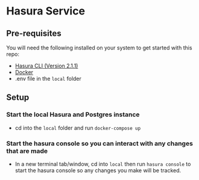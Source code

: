# Hasura Service

## Pre-requisites

You will need the following installed on your system to get started with this repo:

- [Hasura CLI (Version 2.1.1)](https://hasura.io/docs/latest/graphql/core/hasura-cli/install-hasura-cli.html)
- [Docker](docker.com)
- .env file in the `local` folder

## Setup

### Start the local Hasura and Postgres instance
- cd into the `local` folder and run `docker-compose up`

### Start the hasura console so you can interact with any changes that are made
- In a new terminal tab/window, cd into `local` then run `hasura console` to start the hasura console so any changes you make will be tracked.